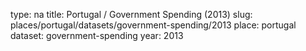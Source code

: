 type: na
title: Portugal / Government Spending (2013)
slug: places/portugal/datasets/government-spending/2013
place: portugal
dataset: government-spending
year: 2013
